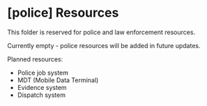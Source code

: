 # [police] Resources

This folder is reserved for police and law enforcement resources.

Currently empty - police resources will be added in future updates.

Planned resources:
- Police job system
- MDT (Mobile Data Terminal)
- Evidence system
- Dispatch system





